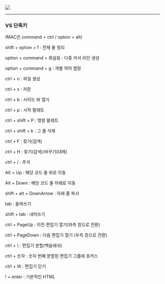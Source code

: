 

![](https://artiely.github.io/blog/original/vscode.png)

------



### VS 단축키

(MAC은 command = ctrl / option = alt)

shift + option + f : 전체 줄 정리

option + command + 화살표 : 다중 커서 라인 생성

option + command + g : 개별 약어 랩핑

ctrl + n : 파일 생성

ctrl + s : 저장

ctrl + b : 사이드 바 열기

ctrl + p : 시작 팔레트

ctrl + shift + P : 명령 팔레트

ctrl + shift + k : 그 줄 삭제

ctrl + F : 찾기(검색)

ctrl + H : 찾기(검색)/바꾸기(대체)

ctrl + / : 주석

Alt + Up : 해당 코드 줄 위로 이동

Alt + Down : 해당 코드 줄 아래로 이동

shift + alt + DownArrow : 아래 줄 복사

tab : 들여쓰기

shift + tab : 내어쓰기

ctrl + PageUp : 이전 편집기 열기(좌측 창으로 전환)

ctrl + PageDown : 다음 편집기 열기 (우측 창으로 전환)

ctrl + \ : 편집기 분할(백슬래쉬)

ctrl + 숫자 : 숫자 번째 분할된 편집기 그룹에 포커스

ctrl + W : 편집기 닫기

! + enter : 기본적인 HTML




